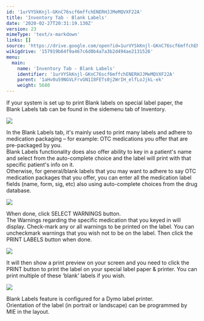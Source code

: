 ```yaml
---
id: '1urVYSkKnjl-GKnC76scf6mffchENERHJJMeMQVXF22A'
title: 'Inventory Tab - Blank Labels'
date: '2020-02-27T20:31:19.130Z'
version: 23
mimeType: 'text/x-markdown'
links: []
source: 'https://drive.google.com/open?id=1urVYSkKnjl-GKnC76scf6mffchENERHJJMeMQVXF22A'
wikigdrive: '157919b64f9a467c6d0b4a7a3b2d494ae2131526'
menu:
  main:
    name: 'Inventory Tab - Blank Labels'
    identifier: '1urVYSkKnjl-GKnC76scf6mffchENERHJJMeMQVXF22A'
    parent: '1aHv0u59NGVLFrvGN1I8FETs0j2WrIH_elfLoJjkL-ek'
    weight: 5680
---
```

If your system is set up to print Blank labels on special label paper, the Blank Labels tab can be found in the sidemenu tab of Inventory.
  
![](../inventory-tab-blank-labels.assets/100002010000042A000001A4052BDD5BE799977B.png)  

In the Blank Labels tab, it's mainly used to print many labels and adhere to medication packaging – for example: OTC medications you offer that are pre-packaged by you.  
Blank Labels functionality does also offer ability to key in a patient's name and select from the auto-complete choice and the label will print with that specific patient's info on it.  
Otherwise, for general/blank labels that you may want to adhere to say OTC medication packages that you offer, you can enter all the medication label fields (name, form, sig, etc) also using auto-complete choices from the drug database.
  
![](../inventory-tab-blank-labels.assets/10000201000002FE000001458CF708383202918E.png)  

When done, click SELECT WARNINGS button.  
The Warnings regarding the specific medication that you keyed in will display. Check-mark any or all warnings to be printed on the label. You can uncheckmark warnings that you wish not to be on the label. Then click the PRINT LABELS button when done.
  
![](../inventory-tab-blank-labels.assets/10000201000004180000009EAD7E9FBC4CA2D4DA.png)  

It will then show a print preview on your screen and you need to click the PRINT button to print the label on your special label paper & printer. You can print multiple of these ‘blank' labels if you wish.
  
![](../inventory-tab-blank-labels.assets/1000020100000353000000F78943A57F69997DF4.png)  

Blank Labels feature is configured for a Dymo label printer.  
Orientation of the label (in portrait or landscape) can be programmed by MIE in the layout.
